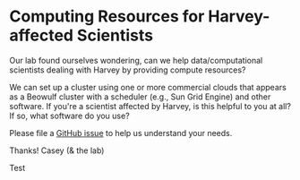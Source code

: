 # Computing Resources for Harvey-affected Scientists  

Our lab found ourselves wondering, can we help data/computational scientists dealing with Harvey by providing compute resources?

We can set up a cluster using one or more commercial clouds that appears as a Beowulf cluster with a scheduler (e.g., Sun Grid Engine) and other software. If you're a scientist affected by Harvey, is this helpful to you at all? If so, what software do you use?

Please file a [GitHub issue](https://github.com/greenelab/harv-compute/issues) to help us understand your needs.

Thanks!
Casey (& the lab)

Test
